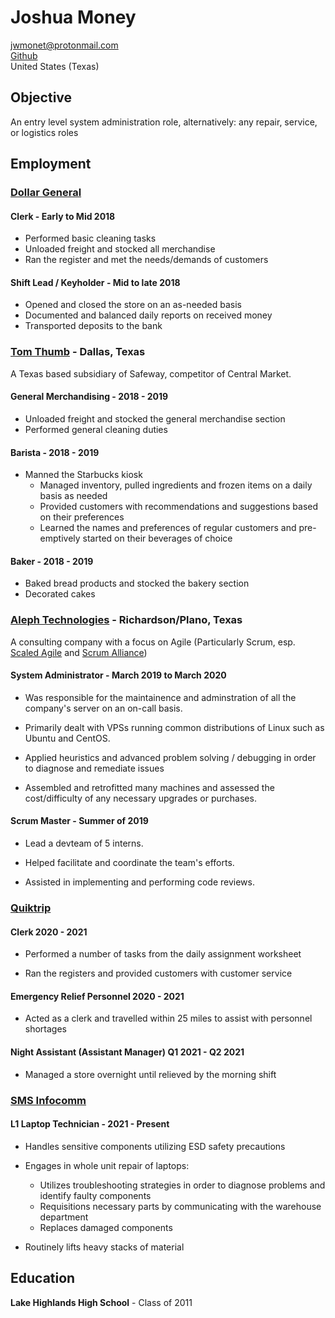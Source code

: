 # Joshua Money

<jwmonet@protonmail.com>  
[Github](https://www.github.com/SandwichChef)  
United States (Texas)

## Objective

An entry level system administration role, alternatively: any repair, service, or logistics roles

## Employment

### [Dollar General](https://www.dollargeneral.com/)

#### Clerk - Early to Mid 2018

- Performed basic cleaning tasks
- Unloaded freight and stocked all merchandise
- Ran the register and met the needs/demands of customers

#### Shift Lead / Keyholder - Mid to late 2018

- Opened and closed the store on an as-needed basis
- Documented and balanced daily reports on received money
- Transported deposits to the bank

### [Tom Thumb](https://www.tomthumb.com/) - Dallas, Texas

A Texas based subsidiary of Safeway, competitor of Central Market.

#### General Merchandising - 2018 - 2019

- Unloaded freight and stocked the general merchandise section
- Performed general cleaning duties

#### Barista - 2018 - 2019

- Manned the Starbucks kiosk
	- Managed inventory, pulled ingredients and frozen items on a daily basis as needed
	- Provided customers with recommendations and suggestions based on their preferences
	- Learned the names and preferences of regular customers and pre-emptively started on their beverages of choice

#### Baker - 2018 - 2019

- Baked bread products and stocked the bakery section
- Decorated cakes

### [Aleph Technologies](https://aleph-technologies.com/) - Richardson/Plano, Texas

A consulting company with a focus on Agile (Particularly Scrum, esp. [Scaled Agile](https://www.scaledagile.com/) and [Scrum Alliance](https://www.scrumalliance.org/))

#### System Administrator - March 2019 to March 2020

- Was responsible for the maintainence and adminstration of all the company's server on an on-call basis.

- Primarily dealt with VPSs running common distributions of Linux such as Ubuntu and CentOS. 

- Applied heuristics and advanced problem solving / debugging in order to diagnose and remediate issues

- Assembled and retrofitted many machines and assessed the cost/difficulty of any necessary upgrades or purchases.

#### Scrum Master - Summer of 2019

- Lead a devteam of 5 interns.

- Helped facilitate and coordinate the team's efforts.

- Assisted in implementing and performing code reviews.

### [Quiktrip](https://www.quiktrip.com/)

#### Clerk 2020 - 2021

- Performed a number of tasks from the daily assignment worksheet

- Ran the registers and provided customers with customer service

#### Emergency Relief Personnel 2020 - 2021

- Acted as a clerk and travelled within 25 miles to assist with personnel shortages

#### Night Assistant (Assistant Manager)  Q1 2021 - Q2 2021 

- Managed a store overnight until relieved by the morning shift

### [SMS Infocomm](http://www.smsinfocomm.com/)


#### L1 Laptop Technician - 2021 - Present

- Handles sensitive components utilizing ESD safety precautions 

- Engages in whole unit repair of laptops:
	- Utilizes troubleshooting strategies in order to diagnose problems and identify faulty components
	- Requisitions necessary parts by communicating with the warehouse department
	- Replaces damaged components

- Routinely lifts heavy stacks of material

## Education

**Lake Highlands High School** - Class of 2011
